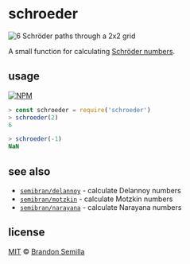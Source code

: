 # schroeder
![6 Schröder paths through a 2x2 grid](https://upload.wikimedia.org/wikipedia/commons/thumb/e/e6/Schroeder_number_2x2.svg/600px-Schroeder_number_2x2.svg.png "umlauts amirite")

A small function for calculating [Schröder numbers](https://en.wikipedia.org/wiki/Schröder_number).

## usage
[![NPM](https://nodei.co/npm/schroeder.png?mini)](https://www.npmjs.com/package/schroeder)
```js
> const schroeder = require('schroeder')
> schroeder(2)
6

> schroeder(-1)
NaN
```

## see also
- [`semibran/delannoy`](https://github.com/semibran/delannoy) - calculate Delannoy numbers
- [`semibran/motzkin`](https://github.com/semibran/motzkin) - calculate Motzkin numbers
- [`semibran/narayana`](https://github.com/semibran/narayana) - calculate Narayana numbers

## license
[MIT](https://opensource.org/licenses/MIT) © [Brandon Semilla](https://git.io/semibran)
